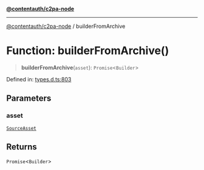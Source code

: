 [**@contentauth/c2pa-node**](../README.md)

***

[@contentauth/c2pa-node](../README.md) / builderFromArchive

# Function: builderFromArchive()

> **builderFromArchive**(`asset`): `Promise`\<`Builder`\>

Defined in: [types.d.ts:803](https://github.com/contentauth/c2pa-node-v2/blob/c336e36bb30fc393837615821d0e64cbfdcdeea6/js-src/types.d.ts#L803)

## Parameters

### asset

[`SourceAsset`](../type-aliases/SourceAsset.md)

## Returns

`Promise`\<`Builder`\>
